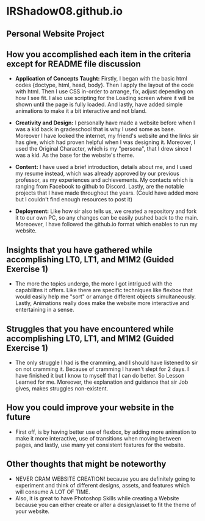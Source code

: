 # IRShadow08.github.io

## Personal Website Project

## How you accomplished each item in the criteria except for README file discussion

- **Application of Concepts Taught:** Firstly, I began with the basic html codes {doctype, html, head, body}. Then I apply the layout of the code with html. Then I use CSS in-order to arrange, fix, adjust depending on how I see fit. I also use scripting for the Loading screen where it will be shown until the page is fully loaded. And lastly, have added simple animations to make it a bit interactive and not bland.

- **Creativity and Design:** I personally have made a website before when I was a kid back in gradeschool that is why I used some as base. Moreover I have looked the internet, my friend's website and the links sir has give, which had proven helpful when I was designing it. Moreover, I used the Original Character, which is my "persona", that I drew since I was a kid. As the base for the website's theme.

- **Content:** I have used a brief introduction, details about me, and I used my resume instead, which was already approved by our previous professor, as my experiences and achievements. My contacts which is ranging from Facebook to github to Discord. Lastly, are the notable projects that I have made throughout the years. (Could have added more but I couldn't find enough resources to post it)

- **Deployment:** Like how sir also tells us, we created a repository and fork it to our own PC, so any changes can be easily pushed back to the main. Moreoever, I have followed the github.io format which enables to run my website.

## Insights that you have gathered while accomplishing LT0, LT1, and M1M2 (Guided Exercise 1)

- The more the topics undergo, the more I got intrigued with the capabilites it offers. Like there are specific techniques like flexbox that would easily help me "sort" or arrange different objects simultaneously. Lastly, Animations really does make the website more interactive and entertaining in a sense.

## Struggles that you have encountered while accomplishing LT0, LT1, and M1M2 (Guided Exercise 1)

- The only struggle I had is the cramming, and I should have listened to sir on not cramming it. Because of cramming I haven't slept for 2 days. I have finished it but I know to myself that I can do better. So Lesson Learned for me. Moreover, the explanation and guidance that sir Job gives, makes struggles non-existent.

## How you could improve your website in the future

- First off, is by having better use of flexbox, by adding more animation to make it more interactive, use of transitions when moving between pages, and lastly, use many yet consistent features for the website.

## Other thoughts that might be noteworthy

- NEVER CRAM WEBSITE CREATION! because you are definitely going to experiment and think of different designs, assets, and features which will consume A LOT OF TIME.
- Also, it is great to have Photoshop Skills while creating a Website because you can either create or alter a design/asset to fit the theme of your website.
